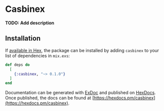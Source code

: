 # Casbinex

**TODO: Add description**

## Installation

If [available in Hex](https://hex.pm/docs/publish), the package can be installed
by adding `casbinex` to your list of dependencies in `mix.exs`:

```elixir
def deps do
  [
    {:casbinex, "~> 0.1.0"}
  ]
end
```

Documentation can be generated with [ExDoc](https://github.com/elixir-lang/ex_doc)
and published on [HexDocs](https://hexdocs.pm). Once published, the docs can
be found at [https://hexdocs.pm/casbinex](https://hexdocs.pm/casbinex).

